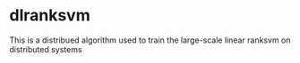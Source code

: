 # dlranksvm
This is a distribued algorithm used to train the large-scale linear ranksvm on distributed systems
